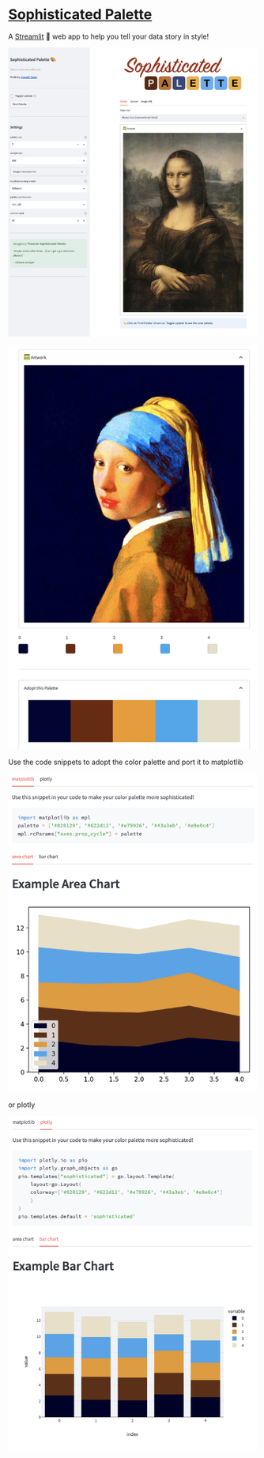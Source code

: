 # [Sophisticated Palette](https://syasini-sophisticated-palette-app-dkc725.streamlitapp.com/)

A [Streamlit](https://streamlit.io/) 🎈 web app to help you tell your data story in style!



[<img src="media/sophisticated_palette_screen.png" >](https://syasini-sophisticated-palette-app-dkc725.streamlitapp.com/)



<img src="media/example_adopt.png" >

Use the code snippets to adopt the color palette and port it to matplotlib

<img src="media/example_matplotlib.png" >

or plotly

<img src="media/example_plotly.png" >



